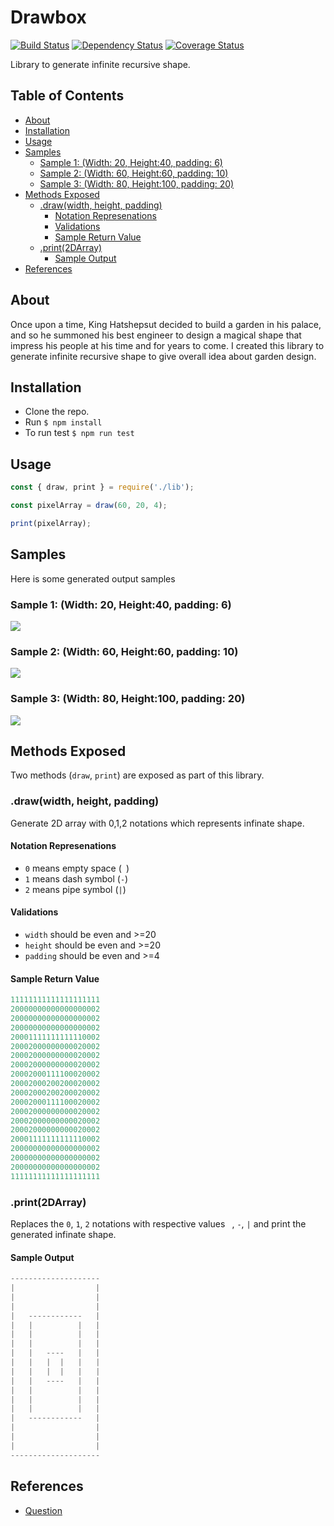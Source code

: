# Drawbox

[![Build Status](https://travis-ci.com/dhinesh-orgnization/drawbox.svg?branch=master)](https://travis-ci.com/dhinesh-orgnization/drawbox)
[![Dependency Status](https://david-dm.org/dhinesh-orgnization/drawbox.svg?style=flat-square)](https://david-dm.org/dhinesh-orgnization/drawbox)
[![Coverage Status](https://coveralls.io/repos/github/dhinesh-orgnization/drawbox/badge.svg?branch=master)](https://coveralls.io/github/dhinesh-orgnization/drawbox?branch=master)

Library to generate infinite recursive shape.

## Table of Contents

- [About](#about)
- [Installation](#installation)
- [Usage](#usage)
- [Samples](#samples)
  - [Sample 1: (Width: 20, Height:40, padding: 6)](#sample-1-width-20-Height40-padding-6)
  - [Sample 2: (Width: 60, Height:60, padding: 10)](#sample-2-width-60-Height60-padding-10)
  - [Sample 3: (Width: 80, Height:100, padding: 20)](#sample-3-width-80-Height100-padding-20)
- [Methods Exposed](#methods-exposed)
  - [.draw(width, height, padding)](#drawwidth-height-padding)
    - [Notation Represenations](#notation-represenations)
    - [Validations](#validations)
    - [Sample Return Value](#sample-return-value)
  - [.print(2DArray)](#print2DArray)
    - [Sample Output](#sample-output)
- [References](#references)


## About

Once upon a time, King Hatshepsut decided to build a garden in his palace, and so he summoned his best engineer to design a magical shape that impress his people at his time and for years to come. I created this library to generate infinite recursive shape to give overall idea about garden design.

## Installation
- Clone the repo.
- Run `$ npm install`
- To run test `$ npm run test`

## Usage
```javascript
const { draw, print } = require('./lib');

const pixelArray = draw(60, 20, 4);

print(pixelArray);
```

## Samples

Here is some generated output samples

### Sample 1: (Width: 20, Height:40, padding: 6)
![](https://github.com/dhinesh-orgnization/drawbox/blob/master/doc/20-40-6.png)

### Sample 2: (Width: 60, Height:60, padding: 10)
![](https://github.com/dhinesh-orgnization/drawbox/blob/master/doc/60-60-10.png)

### Sample 3: (Width: 80, Height:100, padding: 20)
![](https://github.com/dhinesh-orgnization/drawbox/blob/master/doc/80-100-20.png)

## Methods Exposed

Two methods (`draw`, `print`) are exposed as part of this library.

### .draw(width, height, padding)

Generate 2D array with 0,1,2 notations which represents infinate shape.

#### Notation Represenations

- `0` means empty space (` `)
- `1` means dash symbol (`-`)
- `2` means pipe symbol (`|`)

#### Validations
- `width` should be even and >=20
- `height` should be even and >=20
- `padding` should be even and >=4

#### Sample Return Value
```javascript
11111111111111111111
20000000000000000002
20000000000000000002
20000000000000000002
20001111111111110002
20002000000000020002
20002000000000020002
20002000000000020002
20002000111100020002
20002000200200020002
20002000200200020002
20002000111100020002
20002000000000020002
20002000000000020002
20002000000000020002
20001111111111110002
20000000000000000002
20000000000000000002
20000000000000000002
11111111111111111111
```

### .print(2DArray)

Replaces the `0`, `1`, `2` notations with respective values ` `, `-`, `|` and print the generated infinate shape.

#### Sample Output
```javascript
--------------------
|                  |
|                  |
|                  |
|   ------------   |
|   |          |   |
|   |          |   |
|   |          |   |
|   |   ----   |   |
|   |   |  |   |   |
|   |   |  |   |   |
|   |   ----   |   |
|   |          |   |
|   |          |   |
|   |          |   |
|   ------------   |
|                  |
|                  |
|                  |
--------------------
```

## References

- [Question](https://infinite-peaceful-stream.herokuapp.com/)
